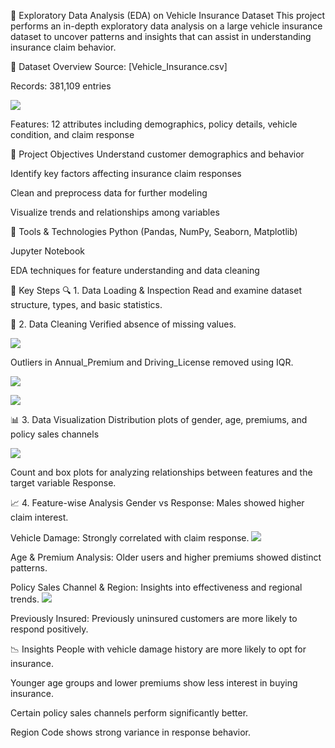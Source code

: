 🚗 Exploratory Data Analysis (EDA) on Vehicle Insurance Dataset
This project performs an in-depth exploratory data analysis on a large vehicle insurance dataset to uncover patterns and insights that can assist in understanding insurance claim behavior.

📁 Dataset Overview
Source: [Vehicle_Insurance.csv]

Records: 381,109 entries

![](https://github.com/Shria-Bhardwaj/VEHICLE-INSURANCE/blob/main/1.png)

Features: 12 attributes including demographics, policy details, vehicle condition, and claim response

📌 Project Objectives
Understand customer demographics and behavior

Identify key factors affecting insurance claim responses

Clean and preprocess data for further modeling

Visualize trends and relationships among variables

🧰 Tools & Technologies
Python (Pandas, NumPy, Seaborn, Matplotlib)

Jupyter Notebook

EDA techniques for feature understanding and data cleaning

🧪 Key Steps
🔍 1. Data Loading & Inspection
Read and examine dataset structure, types, and basic statistics.

🧹 2. Data Cleaning
Verified absence of missing values.

![](https://github.com/Shria-Bhardwaj/VEHICLE-INSURANCE/blob/main/2.png)


Outliers in Annual_Premium and Driving_License removed using IQR.

![](https://github.com/Shria-Bhardwaj/VEHICLE-INSURANCE/blob/main/3.png)

![](https://github.com/Shria-Bhardwaj/VEHICLE-INSURANCE/blob/main/4.png)


📊 3. Data Visualization
Distribution plots of gender, age, premiums, and policy sales channels

![](https://github.com/Shria-Bhardwaj/VEHICLE-INSURANCE/blob/main/5.png)

Count and box plots for analyzing relationships between features and the target variable Response.

📈 4. Feature-wise Analysis
Gender vs Response: Males showed higher claim interest.

Vehicle Damage: Strongly correlated with claim response.
![](https://github.com/Shria-Bhardwaj/VEHICLE-INSURANCE/blob/main/6.png)

Age & Premium Analysis: Older users and higher premiums showed distinct patterns.

Policy Sales Channel & Region: Insights into effectiveness and regional trends.
![](https://github.com/Shria-Bhardwaj/VEHICLE-INSURANCE/blob/main/7.png)

Previously Insured: Previously uninsured customers are more likely to respond positively.

📉 Insights
People with vehicle damage history are more likely to opt for insurance.

Younger age groups and lower premiums show less interest in buying insurance.

Certain policy sales channels perform significantly better.

Region Code shows strong variance in response behavior.
